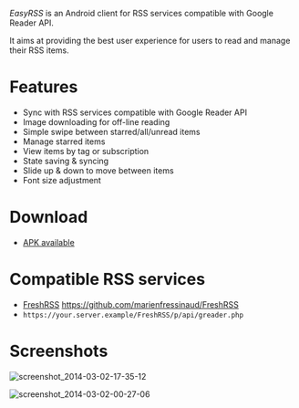 *EasyRSS* is an Android client for RSS services compatible with Google Reader API.

It aims at providing the best user experience for users to read and manage their RSS items.

# Features
- Sync with RSS services compatible with Google Reader API
- Image downloading for off-line reading
- Simple swipe between starred/all/unread items
- Manage starred items
- View items by tag or subscription
- State saving & syncing
- Slide up & down to move between items
- Font size adjustment

# Download
* [APK available](https://github.com/Alkarex/EasyRSS/tree/master/Release)

# Compatible RSS services
* [FreshRSS](http://freshrss.org/) https://github.com/marienfressinaud/FreshRSS
 * `https://your.server.example/FreshRSS/p/api/greader.php`

# Screenshots

![screenshot_2014-03-02-17-35-12](https://f.cloud.github.com/assets/1008324/2304613/dd61e240-a22a-11e3-87f3-518f3a8aabca.png)

![screenshot_2014-03-02-00-27-06](https://f.cloud.github.com/assets/1008324/2303004/6701c156-a199-11e3-95b4-dd1db8b17d82.png)
